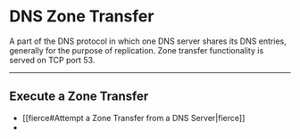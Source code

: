 # DNS Zone Transfer

A part of the DNS protocol in which one DNS server shares its DNS entries, generally for the purpose of replication. Zone transfer functionality is served on TCP port 53.

---

## Execute a Zone Transfer

- [[fierce#Attempt a Zone Transfer from a DNS Server|fierce]]
- 